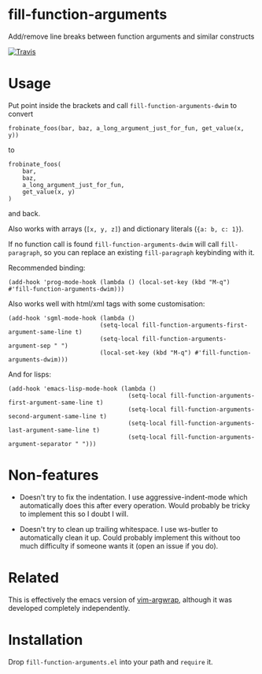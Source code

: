 # fill-function-arguments
Add/remove line breaks between function arguments and similar constructs

[![Travis](https://travis-ci.org/davidshepherd7/fill-function-arguments.svg?branch=master)](https://travis-ci.org/davidshepherd7/fill-function-arguments)

# Usage

Put point inside the brackets and call `fill-function-arguments-dwim` to convert

    frobinate_foos(bar, baz, a_long_argument_just_for_fun, get_value(x, y))

to
    
    frobinate_foos(
        bar,
        baz,
        a_long_argument_just_for_fun,
        get_value(x, y)
    )
    
and back.

Also works with arrays (`[x, y, z]`) and dictionary literals (`{a: b, c: 1}`).

If no function call is found `fill-function-arguments-dwim` will call `fill-paragraph`, 
so you can replace an existing `fill-paragraph` keybinding with it.

Recommended binding:

    (add-hook 'prog-mode-hook (lambda () (local-set-key (kbd "M-q") #'fill-function-arguments-dwim)))


Also works well with html/xml tags with some customisation:

    (add-hook 'sgml-mode-hook (lambda ()
                              (setq-local fill-function-arguments-first-argument-same-line t)
                              (setq-local fill-function-arguments-argument-sep " ")
                              (local-set-key (kbd "M-q") #'fill-function-arguments-dwim)))

And for lisps:

    (add-hook 'emacs-lisp-mode-hook (lambda ()
                                      (setq-local fill-function-arguments-first-argument-same-line t)
                                      (setq-local fill-function-arguments-second-argument-same-line t)
                                      (setq-local fill-function-arguments-last-argument-same-line t)
                                      (setq-local fill-function-arguments-argument-separator " ")))


# Non-features

* Doesn't try to fix the indentation. I use aggressive-indent-mode which
  automatically does this after every operation. Would probably be tricky to
  implement this so I doubt I will.

* Doesn't try to clean up trailing whitespace. I use ws-butler to automatically
  clean it up. Could probably implement this without too much difficulty if
  someone wants it (open an issue if you do).


# Related

This is effectively the emacs version of
[vim-argwrap](https://github.com/FooSoft/vim-argwrap), although it was developed
completely independently.


# Installation

Drop `fill-function-arguments.el` into your path and `require` it.
